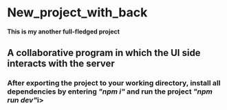 # New_project_with_back

<b>This is my another full-fledged project</b>

## A collaborative program in which the UI side interacts with the server

<h3>After exporting the project to your working directory, install all dependencies by entering <i>"npm i"</i> and run the project <i>"npm run dev"</i>i></h3>
